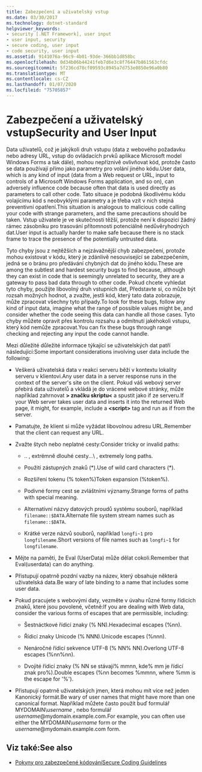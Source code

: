 ```yaml
---
title: Zabezpečení a uživatelský vstup
ms.date: 03/30/2017
ms.technology: dotnet-standard
helpviewer_keywords:
- security [.NET Framework], user input
- user input, security
- secure coding, user input
- code security, user input
ms.assetid: 9141076a-96c9-4b01-93de-366bb1d858bc
ms.openlocfilehash: 0d34b06b44241feb7d6e3c8f76447b861563cfdc
ms.sourcegitcommit: 5f236cd78cf09593c8945a7d753e0850e96a0b80
ms.translationtype: MT
ms.contentlocale: cs-CZ
ms.lasthandoff: 01/07/2020
ms.locfileid: "75705857"
---
```

# <a name="security-and-user-input"></a><span data-ttu-id="535c5-102">Zabezpečení a uživatelský vstup</span><span class="sxs-lookup"><span data-stu-id="535c5-102">Security and User Input</span></span>

<span data-ttu-id="535c5-103">Data uživatelů, což je jakýkoli druh vstupu (data z webového požadavku nebo adresy URL, vstup do ovládacích prvků aplikace Microsoft model Windows Forms a tak dále), mohou nepříznivě ovlivňovat kód, protože často se data používají přímo jako parametry pro volání jiného kódu.</span><span class="sxs-lookup"><span data-stu-id="535c5-103">User data, which is any kind of input (data from a Web request or URL, input to controls of a Microsoft Windows Forms application, and so on), can adversely influence code because often that data is used directly as parameters to call other code.</span></span> <span data-ttu-id="535c5-104">Tato situace je podobná škodlivému kódu volajícímu kód s neobvyklými parametry a je třeba vzít v nich stejná preventivní opatření.</span><span class="sxs-lookup"><span data-stu-id="535c5-104">This situation is analogous to malicious code calling your code with strange parameters, and the same precautions should be taken.</span></span> <span data-ttu-id="535c5-105">Vstup uživatele je ve skutečnosti těžší, protože není k dispozici žádný rámec zásobníku pro trasování přítomnosti potenciálně nedůvěryhodných dat.</span><span class="sxs-lookup"><span data-stu-id="535c5-105">User input is actually harder to make safe because there is no stack frame to trace the presence of the potentially untrusted data.</span></span>

<span data-ttu-id="535c5-106">Tyto chyby jsou z nejtěžších a nejzávažnější chyb zabezpečení, protože mohou existovat v kódu, který je zdánlivě nesouvisející se zabezpečením, jedná se o bránu pro předávání chybných dat do jiného kódu.</span><span class="sxs-lookup"><span data-stu-id="535c5-106">These are among the subtlest and hardest security bugs to find because, although they can exist in code that is seemingly unrelated to security, they are a gateway to pass bad data through to other code.</span></span> <span data-ttu-id="535c5-107">Pokud chcete vyhledat tyto chyby, použijte libovolný druh vstupních dat, Představte si, co může být rozsah možných hodnot, a zvažte, jestli kód, který tato data zobrazuje, může zpracovat všechny tyto případy.</span><span class="sxs-lookup"><span data-stu-id="535c5-107">To look for these bugs, follow any kind of input data, imagine what the range of possible values might be, and consider whether the code seeing this data can handle all those cases.</span></span> <span data-ttu-id="535c5-108">Tyto chyby můžete opravit přes kontrolu rozsahu a odmítnutí jakéhokoli vstupu, který kód nemůže zpracovat.</span><span class="sxs-lookup"><span data-stu-id="535c5-108">You can fix these bugs through range checking and rejecting any input the code cannot handle.</span></span>

<span data-ttu-id="535c5-109">Mezi důležité důležité informace týkající se uživatelských dat patří následující:</span><span class="sxs-lookup"><span data-stu-id="535c5-109">Some important considerations involving user data include the following:</span></span>

- <span data-ttu-id="535c5-110">Veškerá uživatelská data v reakci serveru běží v kontextu lokality serveru v klientovi.</span><span class="sxs-lookup"><span data-stu-id="535c5-110">Any user data in a server response runs in the context of the server's site on the client.</span></span> <span data-ttu-id="535c5-111">Pokud váš webový server přebírá data uživatelů a vkládá je do vrácené webové stránky, může například zahrnovat **> značku skriptu\<** a spustit jako if ze serveru.</span><span class="sxs-lookup"><span data-stu-id="535c5-111">If your Web server takes user data and inserts it into the returned Web page, it might, for example, include a **\<script>** tag and run as if from the server.</span></span>

- <span data-ttu-id="535c5-112">Pamatujte, že klient si může vyžádat libovolnou adresu URL.</span><span class="sxs-lookup"><span data-stu-id="535c5-112">Remember that the client can request any URL.</span></span>

- <span data-ttu-id="535c5-113">Zvažte štych nebo neplatné cesty:</span><span class="sxs-lookup"><span data-stu-id="535c5-113">Consider tricky or invalid paths:</span></span>

  - <span data-ttu-id="535c5-114">.. \, extrémně dlouhé cesty.</span><span class="sxs-lookup"><span data-stu-id="535c5-114">..\ , extremely long paths.</span></span>

  - <span data-ttu-id="535c5-115">Použití zástupných znaků (\*).</span><span class="sxs-lookup"><span data-stu-id="535c5-115">Use of wild card characters (\*).</span></span>

  - <span data-ttu-id="535c5-116">Rozšíření tokenu (% token%)</span><span class="sxs-lookup"><span data-stu-id="535c5-116">Token expansion (%token%).</span></span>

  - <span data-ttu-id="535c5-117">Podivné formy cest se zvláštními významy.</span><span class="sxs-lookup"><span data-stu-id="535c5-117">Strange forms of paths with special meaning.</span></span>

  - <span data-ttu-id="535c5-118">Alternativní názvy datových proudů systému souborů, například `filename::$DATA`.</span><span class="sxs-lookup"><span data-stu-id="535c5-118">Alternate file system stream names such as `filename::$DATA`.</span></span>

  - <span data-ttu-id="535c5-119">Krátké verze názvů souborů, například `longfi~1` pro `longfilename`.</span><span class="sxs-lookup"><span data-stu-id="535c5-119">Short versions of file names such as `longfi~1` for `longfilename`.</span></span>

- <span data-ttu-id="535c5-120">Mějte na paměti, že Eval (UserData) může dělat cokoli.</span><span class="sxs-lookup"><span data-stu-id="535c5-120">Remember that Eval(userdata) can do anything.</span></span>

- <span data-ttu-id="535c5-121">Přistupují opatrně pozdní vazby na název, který obsahuje některá uživatelská data.</span><span class="sxs-lookup"><span data-stu-id="535c5-121">Be wary of late binding to a name that includes some user data.</span></span>

- <span data-ttu-id="535c5-122">Pokud pracujete s webovými daty, vezměte v úvahu různé formy řídicích znaků, které jsou povolené, včetně:</span><span class="sxs-lookup"><span data-stu-id="535c5-122">If you are dealing with Web data, consider the various forms of escapes that are permissible, including:</span></span>

  - <span data-ttu-id="535c5-123">Šestnáctkové řídicí znaky (% NN).</span><span class="sxs-lookup"><span data-stu-id="535c5-123">Hexadecimal escapes (%nn).</span></span>

  - <span data-ttu-id="535c5-124">Řídicí znaky Unicode (% NNN).</span><span class="sxs-lookup"><span data-stu-id="535c5-124">Unicode escapes (%nnn).</span></span>

  - <span data-ttu-id="535c5-125">Nenáročné řídicí sekvence UTF-8 (% NN% NN).</span><span class="sxs-lookup"><span data-stu-id="535c5-125">Overlong UTF-8 escapes (%nn%nn).</span></span>

  - <span data-ttu-id="535c5-126">Dvojité řídicí znaky (% NN se stávají% mmnn, kde% mm je řídicí znak pro%).</span><span class="sxs-lookup"><span data-stu-id="535c5-126">Double escapes (%nn becomes %mmnn, where %mm is the escape for '%').</span></span>

- <span data-ttu-id="535c5-127">Přistupují opatrně uživatelských jmen, která mohou mít více než jeden Kanonický formát.</span><span class="sxs-lookup"><span data-stu-id="535c5-127">Be wary of user names that might have more than one canonical format.</span></span> <span data-ttu-id="535c5-128">Například můžete často použít buď formulář MYDOMAIN\\*username* , nebo formulář *username*@mydomain.example.com.</span><span class="sxs-lookup"><span data-stu-id="535c5-128">For example, you can often use either the MYDOMAIN\\*username* form or the *username*@mydomain.example.com form.</span></span>

## <a name="see-also"></a><span data-ttu-id="535c5-129">Viz také:</span><span class="sxs-lookup"><span data-stu-id="535c5-129">See also</span></span>

- [<span data-ttu-id="535c5-130">Pokyny pro zabezpečené kódování</span><span class="sxs-lookup"><span data-stu-id="535c5-130">Secure Coding Guidelines</span></span>](../../../docs/standard/security/secure-coding-guidelines.md)

